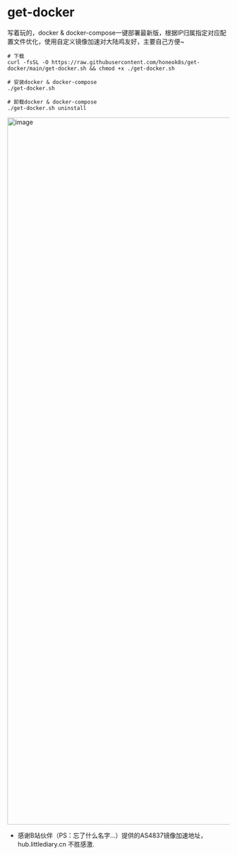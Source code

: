 # get-docker

写着玩的，docker & docker-compose一键部署最新版，根据IP归属指定对应配置文件优化，使用自定义镜像加速对大陆鸡友好，主要自己方便~

```shell
# 下载
curl -fsSL -O https://raw.githubusercontent.com/honeok8s/get-docker/main/get-docker.sh && chmod +x ./get-docker.sh

# 安装docker & docker-compose
./get-docker.sh

# 卸载docker & docker-compose
./get-docker.sh uninstall
```
<img width="1605" alt="image" src="https://image.honeok.com/file/e15546f1ec2e29060b2e6.png">

- 感谢B站伙伴（PS：忘了什么名字...）提供的AS4837镜像加速地址，hub.littlediary.cn 不胜感激.